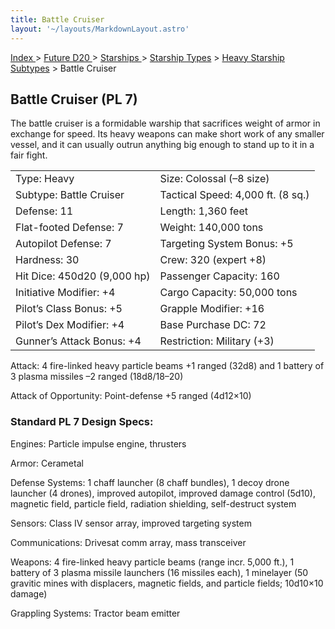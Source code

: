 ```yaml
---
title: Battle Cruiser
layout: '~/layouts/MarkdownLayout.astro'
---
```


[ Index ](/) > [ Future D20 ](/future.d20.srd) > [ Starships ](/future.d20.srd/starships) > [ Starship Types](/future.d20.srd/starships/starship) > [ Heavy Starship Subtypes](/future.d20.srd/starships/starship.types/heavy.starship) > Battle Cruiser

##  Battle Cruiser (PL 7)

The battle cruiser is a formidable warship that sacrifices weight of armor in
exchange for speed. Its heavy weapons can make short work of any smaller
vessel, and it can usually outrun anything big enough to stand up to it in a
fair fight.


<table> <tr> <td> Type: Heavy </td> <td> Size: Colossal (–8 size) </td> </tr> <tr class="shaded"> <td> Subtype: Battle Cruiser </td> <td> Tactical Speed: 4,000 ft. (8 sq.) </td> </tr> <tr> <td> Defense: 11 </td> <td> Length: 1,360 feet </td> </tr> <tr class="shaded"> <td> Flat-footed Defense: 7 </td> <td> Weight: 140,000 tons </td> </tr> <tr> <td> Autopilot Defense: 7 </td> <td> Targeting System Bonus: +5 </td> </tr> <tr class="shaded"> <td> Hardness: 30 </td> <td> Crew: 320 (expert +8) </td> </tr> <tr> <td> Hit Dice: 450d20 (9,000 hp) </td> <td> Passenger Capacity: 160 </td> </tr> <tr class="shaded"> <td> Initiative Modifier: +4 </td> <td> Cargo Capacity: 50,000 tons </td> </tr> <tr> <td> Pilot’s Class Bonus: +5 </td> <td> Grapple Modifier: +16 </td> </tr> <tr class="shaded"> <td> Pilot’s Dex Modifier: +4 </td> <td> Base Purchase DC: 72 </td> </tr> <tr> <td> Gunner’s Attack Bonus: +4 </td> <td> Restriction: Military (+3) </td> </tr> </table>


Attack: 4 fire-linked heavy particle beams +1 ranged (32d8) and 1 battery of 3
plasma missiles –2 ranged (18d8/18–20)

Attack of Opportunity: Point-defense +5 ranged (4d12×10)

###  Standard PL 7 Design Specs:

Engines: Particle impulse engine, thrusters

Armor: Cerametal

Defense Systems: 1 chaff launcher (8 chaff bundles), 1 decoy drone launcher (4
drones), improved autopilot, improved damage control (5d10), magnetic field,
particle field, radiation shielding, self-destruct system

Sensors: Class IV sensor array, improved targeting system

Communications: Drivesat comm array, mass transceiver

Weapons: 4 fire-linked heavy particle beams (range incr. 5,000 ft.), 1 battery
of 3 plasma missile launchers (16 missiles each), 1 minelayer (50 gravitic
mines with displacers, magnetic fields, and particle fields; 10d10×10 damage)

Grappling Systems: Tractor beam emitter

